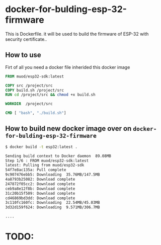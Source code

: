 # docker-for-bulding-esp-32-firmware 

This is Dockerfile. it will be used to build the firmware of ESP-32 with security certificate..


## How to use 

Firt of all you need a docker file inherided this docker image

```dockerfile
FROM muod/esp32-sdk:latest

COPY src /project/src
COPY build.sh /project/src
RUN cd /project/src && chmod +x build.sh

WORKDIR  /project/src

CMD [ "bash", "./build.sh"]
```

## How to build new docker image over on `docker-for-bulding-esp-32-firmware`

```sh
$ docker build -t esp32:latest .

Sending build context to Docker daemon  89.08MB
Step 1/6 : FROM muod/esp32-sdk:latest
latest: Pulling from muod/esp32-sdk
54f7e8ac135a: Pull complete
9c907476ebb5: Downloading  35.76MB/147.5MB
4a8793b25082: Download complete
247872f05cc2: Download complete
ceb9a8e12f8b: Download complete
31c20b15f509: Download complete
cd46869bd3dd: Download complete
3c110fc160fc: Downloading  22.54MB/45.03MB
3d32d159f624: Downloading  9.571MB/306.7MB

....

```


# TODO:
